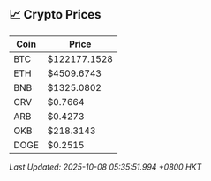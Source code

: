 ## 📈 Crypto Prices

| Coin | Price |
| ---- | ----- |
| BTC | $122177.1528 |
| ETH | $4509.6743 |
| BNB | $1325.0802 |
| CRV | $0.7664 |
| ARB | $0.4273 |
| OKB | $218.3143 |
| DOGE | $0.2515 |

_Last Updated: 2025-10-08 05:35:51.994 +0800 HKT_